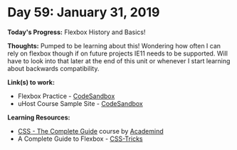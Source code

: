 # Day 59: January 31, 2019

**Today's Progress:** Flexbox History and Basics!

**Thoughts:** Pumped to be learning about this! Wondering how often I can rely on flexbox though if on future projects IE11 needs to be supported. Will have to look into that later at the end of this unit or whenever I start learning about backwards compatibility.

**Link(s) to work:**
* Flexbox Practice - [CodeSandbox](https://codesandbox.io/embed/llw2mn2zq9?view=preview)
* uHost Course Sample Site - [CodeSandbox](https://codesandbox.io/embed/vm3qvyj283?view=preview)

**Learning Resources:**
* [CSS - The Complete Guide](https://www.udemy.com/css-the-complete-guide-incl-flexbox-grid-sass/) course by [Academind](https://www.academind.com/)
* A Complete Guide to Flexbox - [CSS-Tricks](https://css-tricks.com/snippets/css/a-guide-to-flexbox/)